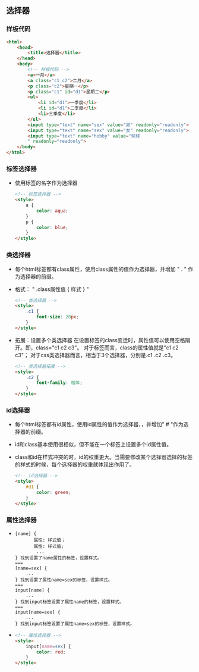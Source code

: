 ## 选择器

### 样板代码

```html
<html>
    <head>
        <title>选择器</title>
    </head>
    <body>
        <!-- 样板代码 -->
        <a>一月</a>
        <a class="c1 c2">二月</a>
        <p class="c2">星期一</p>
        <p class="c1" id="d1">星期二</p>
        <ul>
            <li id="d1">一季度</li>
            <li id="d1">二季度</li>
            <li>三季度</li>
        </ul>
        <input type="text" name="sex" value="男" readonly="readonly">
        <input type="text" name="sex" value="女" readonly="readonly">
        <input type="text" name="hobby" value="球球
        " readonly="readonly">
    </body>
</html>
```



### 标签选择器

- 使用标签的名字作为选择器

  ```html
  <!-- 标签选择器 -->
  <style>
      a {
          color: aqua;
      }
      p {
          color: blue;
      }
  </style>
  ```

### 类选择器

- 每个html标签都有class属性，使用class属性的值作为选择器，并增加 " . " 作为选择器的前缀。

- 格式： " .class属性值 { 样式 } "

  ```html
  <!-- 类选择器 -->
  <style>
      .c1 {
          font-size: 20px;
      }
  </style>
  ```

- 拓展：设置多个类选择器
         在设置标签的class变迁时，属性值可以使用空格隔开。即，class="c1 c2 c3"。
          对于标签而言，class的属性值就是"c1 c2 c3"；
          对于css类选择器而言，相当于3个选择器，分别是.c1 .c2 .c3。

  ```html
  <!-- 类选择器拓展 -->
  <style>
      .c2 {
          font-family: 楷体;
      }
  </style>
  ```

### id选择器

- 每个html标签都有id属性，使用id属性的值作为选择器，，并增加" # "作为选择器的前缀。

- id和class基本使用很相似，但不能在一个标签上设置多个id属性值。

- class和id在样式冲突的时，id的权重更大。当需要修改某个选择器选择的标签的样式的时候，每个选择器的权重就体现出作用了。

  ```html
  <!-- id选择器 -->
  <style>
      #d1 {
          color: green;
      }
  </style>
  ```

### 属性选择器

- ```apl
  [name] {
         属性: 样式值；
         属性: 样式值;
          ...
  } 找到设置了name属性的标签，设置样式。
  ===
  [name=sex] {
      ...
  } 找到设置了属性name=sex的标签，设置样式。
  ===
  input[name] {
      ...
  } 找到input标签设置了属性name的标签，设置样式。
  ===
  input[name=sex] {
      ...
  } 找到input标签设置了属性name=sex的标签，设置样式。
  ```

- ```html
  <!-- 属性选择器 -->
  <style>
      input[name=sex] {
          color: red;
      }
  </style>
  ```

